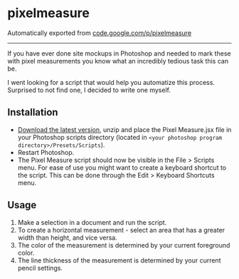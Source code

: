 # pixelmeasure
Automatically exported from [code.google.com/p/pixelmeasure](code.google.com/p/pixelmeasure)

---

If you have ever done site mockups in Photoshop and needed to mark these with pixel measurements you know what an incredibly tedious task this can be.

I went looking for a script that would help you automatize this process. Surprised to not find one, I decided to write one myself.

## Installation
* [Download the latest version](https://code.google.com/p/pixelmeasure/downloads/list), unzip and place the Pixel Measure.jsx file in your Photoshop scripts directory (located in `<your photoshop program directory>/Presets/Scripts`).
* Restart Photoshop.
* The Pixel Measure script should now be visible in the File > Scripts menu. For ease of use you might want to create a keyboard shortcut to the script. This can be done through the Edit > Keyboard Shortcuts menu.

## Usage
1. Make a selection in a document and run the script.
2. To create a horizontal measurement - select an area that has a greater width than height, and vice versa.
3. The color of the measurement is determined by your current foreground color.
4. The line thickness of the measurement is determined by your current pencil settings.
